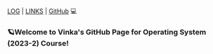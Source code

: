 
[LOG](TXT/mylog.txt) | [LINKS](LINKS/) | [GitHub](https://github.com/vinkakniv/os232.git) 💻


### 🪐Welcome to Vinka's GitHub Page for Operating System (2023-2) Course!

